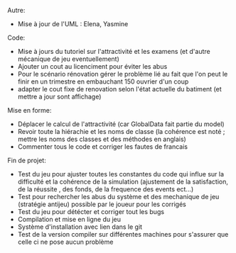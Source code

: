 
Autre:
- Mise à jour de l'UML : Elena, Yasmine 


Code:
- Mise à jours du tutoriel sur l'attractivité et les examens (et d'autre mécanique de jeu eventuellement)
- Ajouter un cout au licenciment pour éviter les abus
- Pour le scénario rénovation gérer le problème lié au fait que l'on peut le finir en un trimestre en embauchant 150 ouvrier d'un coup
- adapter le cout fixe de renovation selon l'état actuelle du batiment (et mettre a jour sont affichage)


Mise en forme:
- Déplacer le calcul de l'attractivité (car GlobalData fait partie du model)
- Revoir toute la hiérachie et les noms de classe (la cohérence est noté ; mettre les noms des classes et des méthodes en anglais)
- Commenter tous le code et corriger les fautes de francais



Fin de projet:
- Test du jeu pour ajuster toutes les constantes du code qui influe sur la difficulté et la cohérence  de la simulation 
(ajustement de la satisfaction, de la réussite , des fonds, de la frequence des events ect...)
- Test pour rechercher les abus du système et des mechanique de jeu (stratégie antijeu) possible par le joueur pour les corrigés 
- Test du jeu pour détécter et corriger tout les bugs
- Compilation et mise en ligne du jeu
- Système d'installation avec lien dans le git
- Test de la version compiler sur différentes machines pour s'assurer que celle ci ne pose aucun problème
